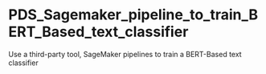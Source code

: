# PDS_Sagemaker_pipeline_to_train_BERT_Based_text_classifier
 Use a third-party tool, SageMaker pipelines to train a BERT-Based text classifier
